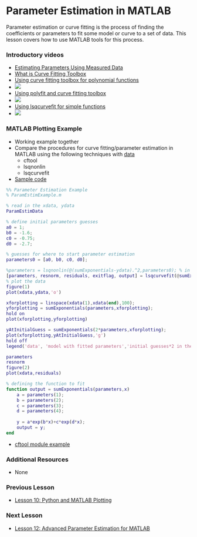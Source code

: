 # **Parameter Estimation in MATLAB**
Parameter estimation or curve fitting is the process of finding the coefficients or parameters to fit some model or curve to a set of data.
This lesson covers how to use MATLAB tools for this process.

### **Introductory videos**
* [Estimating Parameters Using Measured Data](https://www.mathworks.com/videos/estimating-parameters-of-a-dc-motor-68856.html)
* [What is Curve Fitting Toolbox](https://www.mathworks.com/videos/curve-fitting-toolbox-overview-61198.html)
* [Using curve fitting toolbox for polynomial functions](https://www.youtube.com/watch?v=dc7YdW_3wGs&feature=emb_title&ab_channel=AnselmGriffin)
* [![](http://img.youtube.com/vi/dc7YdW_3wGs/0.jpg)](http://www.youtube.com/watch?v=dc7YdW_3wGs "")
* [Using polyfit and curve fitting toolbox](https://www.youtube.com/watch?v=NsT5BAofRN0&feature=emb_title&ab_channel=LearnChemE)
* [![](http://img.youtube.com/vi/NsT5BAofRN0/0.jpg)](http://www.youtube.com/watch?v=NsT5BAofRN0 "")
* [Using lsqcurvefit for simple functions](https://www.youtube.com/watch?v=kXAtvLHJAus&feature=emb_title&ab_channel=FreeSource)
* [![](http://img.youtube.com/vi/kXAtvLHJAus/0.jpg)](http://www.youtube.com/watch?v=kXAtvLHJAus "")

### **MATLAB Plotting Example**
* Working example together
* Compare the procedures for curve fitting/parameter estimation in MATLAB using the following techniques with [data](https://bitbucket.org/ashleefv/checlassfa20/src/master/In%20Class%20Problem%20Activities/MATLAB/ParamEstimData.m)
  * cftool
  * lsqnonlin
  * lsqcurvefit
* [Sample code](/CHEclassFa20/In%20Class%20Problem%20Solutions/MATLAB/ParamEstimExample.m)
```matlab
%% Parameter Estimation Example
% ParamEstimExample.m

% read in the xdata, ydata
ParamEstimData

% define initial parameters guesses
a0 = 1;
b0 = -1.6;
c0 = -0.75;
d0 = -2.7;

% guesses for where to start parameter estimation
parameters0 = [a0, b0, c0, d0]; 

%parameters = lsqnonlin(@(sumExponentials-ydata).^2,parameters0); % in MATLAB documentation x is the parameters, not the xaxis or xdata
[parameters, resnorm, residuals, exitflag, output] = lsqcurvefit(@sumExponentials, parameters0,xdata,ydata); % in MATLAB documentation x is the parameters, not the xaxis or xdata
% plot the data
figure(1)
plot(xdata,ydata,'o')

xforplotting = linspace(xdata(1),xdata(end),100);
yforplotting = sumExponentials(parameters,xforplotting);
hold on
plot(xforplotting,yforplotting)

yAtInitialGuess = sumExponentials(2*parameters,xforplotting);
plot(xforplotting,yAtInitialGuess,'g')
hold off
legend('data', 'model with fitted parameters','initial guesses*2 in the model')

parameters
resnorm
figure(2)
plot(xdata,residuals)

% defining the function to fit
function output = sumExponentials(parameters,x)
    a = parameters(1);
    b = parameters(2);
    c = parameters(3);
    d = parameters(4);
    
    y = a*exp(b*x)+c*exp(d*x);
    output = y;
end
```
* [cftool module example](https://bitbucket.org/ashleefv/checlassfa20/src/master/In%20Class%20Problem%20Solutions/MATLAB/CurveFit1Example.sfit)

### **Additional Resources**
* None

### **Previous Lesson**
 * [Lesson 10: Python and MATLAB Plotting](/L10:%20Python%20and%20MATLAB%20Plotting.md)
### **Next Lesson**
 * [Lesson 12: Advanced Parameter Estimation for MATLAB](/L12:%20Advanced%20Parameter%20Estimation%20in%20MATLAB.md)
